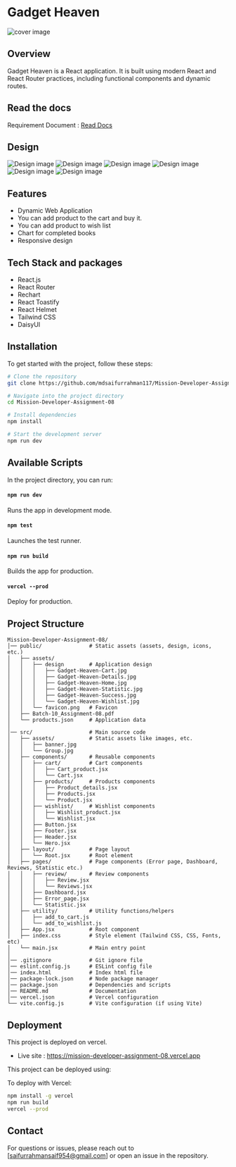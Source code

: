 # Gadget Heaven

![cover image](./public//assets/design/Gadget-Heaven-Home.jpg)

## Overview

Gadget Heaven is a React application. It is built using modern React and React Router practices, including functional components and dynamic routes.

## Read the docs 

Requirement Document : <a href="./public/Batch-10_Assignment-08.pdf">Read Docs</a>

## Design 
![Design image](./public//assets/design/Gadget-Heaven-Home.jpg)
![Design image](./public//assets/design/Gadget-Heaven-Details.jpg)
![Design image](./public//assets/design/Gadget-Heaven-Statistic.jpg)
![Design image](./public//assets/design/Gadget-Heaven-Cart.jpg)
![Design image](./public//assets/design/Gadget-Heaven-Wishlist.jpg)
![Design image](./public//assets/design/Gadget-Heaven-Success.jpg)

## Features

- Dynamic Web Application
- You can add product to the cart and buy it. 
- You can add product to wish list
- Chart for completed books
- Responsive design

## Tech Stack and packages

- React.js
- React Router
- Rechart
- React Toastify
- React Helmet
- Tailwind CSS
- DaisyUI

## Installation

To get started with the project, follow these steps:

```sh
# Clone the repository
git clone https://github.com/mdsaifurrahman117/Mission-Developer-Assignment-08.git

# Navigate into the project directory
cd Mission-Developer-Assignment-08

# Install dependencies
npm install

# Start the development server
npm run dev
```

## Available Scripts

In the project directory, you can run:

#### `npm run dev`

Runs the app in development mode.

#### `npm test`

Launches the test runner.

#### `npm run build`

Builds the app for production.

#### `vercel --prod`

Deploy for production.

## Project Structure

```
Mission-Developer-Assignment-08/
│── public/               # Static assets (assets, design, icons, etc.)
│   ├── assets/ 
│   │   ├── design        # Application design
│   │   │   ├── Gadget-Heaven-Cart.jpg
│   │   │   ├── Gadget-Heaven-Details.jpg
│   │   │   ├── Gadget-Heaven-Home.jpg
│   │   │   ├── Gadget-Heaven-Statistic.jpg
│   │   │   ├── Gadget-Heaven-Success.jpg
│   │   │   └── Gadget-Heaven-Wishlist.jpg
│   │   └── favicon.png   # Favicon
│   ├── Batch-10_Assignment-08.pdf
│   └── products.json     # Application data
│
│── src/                  # Main source code
│   ├── assets/           # Static assets like images, etc.
│   │   ├── banner.jpg
│   │   └── Group.jpg
│   ├── components/       # Reusable components
│   │   ├── cart/         # Cart components
│   │   │   ├── Cart_product.jsx
│   │   │   └── Cart.jsx
│   │   ├── products/     # Products components
│   │   │   ├── Product_details.jsx
│   │   │   ├── Products.jsx
│   │   │   └── Product.jsx
│   │   ├── wishlist/     # Wishlist components
│   │   │   ├── Wishlist_product.jsx
│   │   │   └── Wishlist.jsx
│   │   ├── Button.jsx
│   │   ├── Footer.jsx
│   │   ├── Header.jsx
│   │   └── Hero.jsx
│   ├── layout/           # Page layout
│   │   └── Root.jsx      # Root element
│   ├── pages/            # Page components (Error page, Dashboard, Reviews, Statistic etc.)
│   │   ├── review/       # Review components
│   │   │   ├── Review.jsx
│   │   │   └── Reviews.jsx
│   │   ├── Dashboard.jsx
│   │   ├── Error_page.jsx
│   │   └── Statistic.jsx
│   ├── utility/          # Utility functions/helpers
│   │   ├── add_to_cart.js
│   │   └── add_to_wishlist.js
│   ├── App.jsx           # Root component
│   ├── index.css         # Style element (Tailwind CSS, CSS, Fonts, etc)
│   └── main.jsx          # Main entry point
│
│── .gitignore            # Git ignore file
│── eslint.config.js      # ESLint config file
│── index.html            # Index html file
│── package-lock.json     # Node package manager
│── package.json          # Dependencies and scripts
│── README.md             # Documentation
│── vercel.json           # Vercel configuration
└── vite.config.js        # Vite configuration (if using Vite)
```

## Deployment

This project is deployed on vercel.

- Live site : https://mission-developer-assignment-08.vercel.app

This project can be deployed using:

To deploy with Vercel:

```sh
npm install -g vercel
npm run build
vercel --prod
```

## Contact

For questions or issues, please reach out to [[saifurrahmansaif954@gmail.com](mailto\:saifurrahmansaif954@gmail.com)] or open an issue in the repository.


